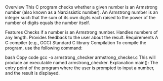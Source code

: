 Overview
This C program checks whether a given number is an Armstrong number (also known as a Narcissistic number). An Armstrong number is an integer such that the sum of its own digits each raised to the power of the number of digits equals the number itself.

Features
Checks if a number is an Armstrong number.
Handles numbers of any length.
Provides feedback to the user about the result.
Requirements
A C compiler (e.g., GCC)
Standard C library
Compilation
To compile the program, use the following command:

bash
Copy code
gcc -o armstrong_checker armstrong_checker.c
This will produce an executable named armstrong_checker.
Explanation
main(): The entry point of the program where the user is prompted to input a number, and the result is displayed.
